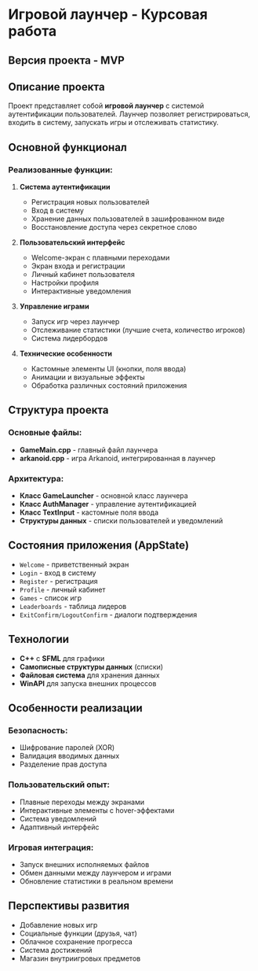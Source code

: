 # Игровой лаунчер - Курсовая работа

## Версия проекта - MVP

## Описание проекта
Проект представляет собой **игровой лаунчер** с системой аутентификации пользователей. Лаунчер позволяет регистрироваться, входить в систему, запускать игры и отслеживать статистику.

## Основной функционал

### Реализованные функции:
1. **Система аутентификации**
   - Регистрация новых пользователей
   - Вход в систему
   - Хранение данных пользователей в зашифрованном виде
   - Восстановление доступа через секретное слово

2. **Пользовательский интерфейс**
   - Welcome-экран с плавными переходами
   - Экран входа и регистрации
   - Личный кабинет пользователя
   - Настройки профиля
   - Интерактивные уведомления

3. **Управление играми**
   - Запуск игр через лаунчер
   - Отслеживание статистики (лучшие счета, количество игроков)
   - Система лидербордов

4. **Технические особенности**
   - Кастомные элементы UI (кнопки, поля ввода)
   - Анимации и визуальные эффекты
   - Обработка различных состояний приложения

## Структура проекта

### Основные файлы:
- **GameMain.cpp** - главный файл лаунчера
- **arkanoid.cpp** - игра Arkanoid, интегрированная в лаунчер

### Архитектура:
- **Класс GameLauncher** - основной класс лаунчера
- **Класс AuthManager** - управление аутентификацией
- **Класс TextInput** - кастомные поля ввода
- **Структуры данных** - списки пользователей и уведомлений

## Состояния приложения (AppState)
- `Welcome` - приветственный экран
- `Login` - вход в систему
- `Register` - регистрация
- `Profile` - личный кабинет
- `Games` - список игр
- `Leaderboards` - таблица лидеров
- `ExitConfirm/LogoutConfirm` - диалоги подтверждения

## Технологии
- **C++** с **SFML** для графики
- **Самописные структуры данных** (списки)
- **Файловая система** для хранения данных
- **WinAPI** для запуска внешних процессов

## Особенности реализации

### Безопасность:
- Шифрование паролей (XOR)
- Валидация вводимых данных
- Разделение прав доступа

### Пользовательский опыт:
- Плавные переходы между экранами
- Интерактивные элементы с hover-эффектами
- Система уведомлений
- Адаптивный интерфейс

### Игровая интеграция:
- Запуск внешних исполняемых файлов
- Обмен данными между лаунчером и играми
- Обновление статистики в реальном времени

## Перспективы развития
- Добавление новых игр
- Социальные функции (друзья, чат)
- Облачное сохранение прогресса
- Система достижений
- Магазин внутриигровых предметов
